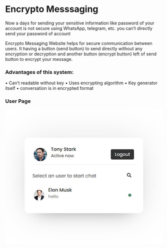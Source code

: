 
# Encrypto Messsaging

Now a days for sending your sensitive information like password 
of your account is not secure using WhatsApp, telegram, etc. you 
can’t directly send your password of account

Encrypto Messaging Website helps for secure communication 
between users. It having a button (send button) to send directly 
without any encryption or decryption and another button 
(encrypt button) left of send button to encrypt your message.

### Advantages of this system:

• Can’t readable without key 
• Uses encrypting algorithm 
• Key generator itself 
• conversation is in encrypted format

### User Page
![Logo](https://github.com/An1k4et/Chatting_Site/blob/main/capture.JPG?raw=true)






